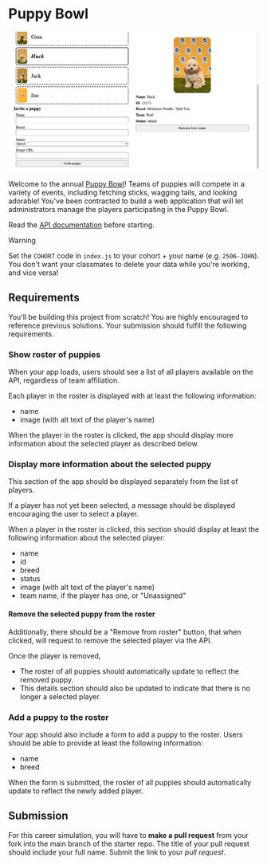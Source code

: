# Puppy Bowl

![Example screenshot of the finished website. Users can browse a roster of puppies and see more information about a specific one. There is also a form where users can submit information about a new puppy.](example.png)

Welcome to the annual [Puppy Bowl](https://fsa-puppy-bowl.herokuapp.com/api/)! Teams of puppies will compete in a variety of events, including fetching sticks, wagging tails, and looking adorable! You've been contracted to build a web application that will let administrators manage the players participating in the Puppy Bowl.

Read the [API documentation](https://fsa-puppy-bowl.herokuapp.com/api/) before starting.

> [!WARNING]
>
> Set the `COHORT` code in `index.js` to your cohort + your name (e.g. `2506-JOHN`).
> You don't want your classmates to delete your data while you're working, and vice versa!

## Requirements

You'll be building this project from scratch! You are highly encouraged to reference previous solutions. Your submission should fulfill the following requirements.

### Show roster of puppies

When your app loads, users should see a list of all players available on the API, regardless of team affiliation.

Each player in the roster is displayed with at least the following information:

- name
- image (with alt text of the player's name)

When the player in the roster is clicked, the app should display more information about the selected player as described below.

### Display more information about the selected puppy

This section of the app should be displayed separately from the list of players.

If a player has not yet been selected, a message should be displayed encouraging the user to select a player.

When a player in the roster is clicked, this section should display at least the following information about the selected player:

- name
- id
- breed
- status
- image (with alt text of the player's name)
- team name, if the player has one, or "Unassigned"

#### Remove the selected puppy from the roster

Additionally, there should be a "Remove from roster" button, that when clicked, will request to remove the selected player via the API.

Once the player is removed,

- The roster of all puppies should automatically update to reflect the removed puppy.
- This details section should also be updated to indicate that there is no longer a selected player.

### Add a puppy to the roster

Your app should also include a form to add a puppy to the roster. Users should be able to provide at least the following information:

- name
- breed

When the form is submitted, the roster of all puppies should automatically update to reflect the newly added player.

## Submission

For this career simulation, you will have to **make a pull request** from your fork into the main branch of the starter repo. The title of your pull request should include your full name. Submit the link to your _pull request_.
